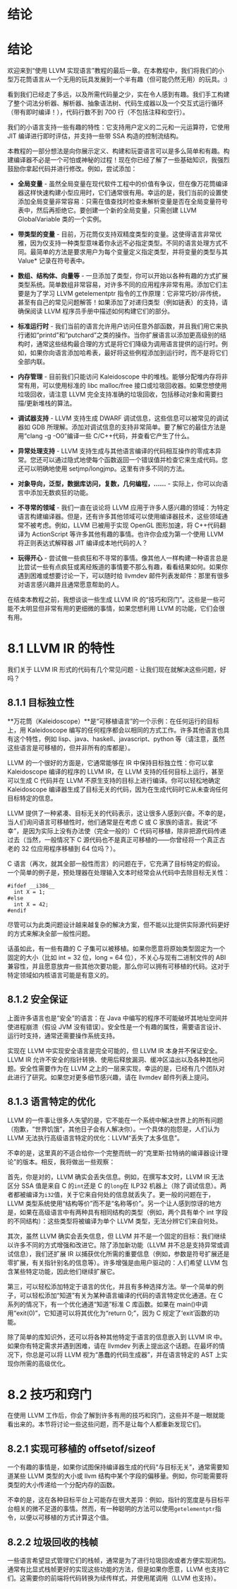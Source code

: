 # 结论

# 结论

欢迎来到“使用 LLVM 实现语言”教程的最后一章。在本教程中，我们将我们的小型万花筒语言从一个无用的玩具发展到一个半有趣（但可能仍然无用）的玩具。:)

看到我们已经走了多远，以及所需代码量之少，实在令人感到有趣。我们手工构建了整个词法分析器、解析器、抽象语法树、代码生成器以及一个交互式运行循环（带有即时编译！），代码行数不到 700 行（不包括注释和空行）。

我们的小语言支持一些有趣的特性：它支持用户定义的二元和一元运算符，它使用 JIT 编译进行即时评估，并支持一些带 SSA 构造的控制流结构。

本教程的一部分想法是向你展示定义、构建和玩耍语言可以是多么简单和有趣。构建编译器不必是一个可怕或神秘的过程！现在你已经了解了一些基础知识，我强烈鼓励你拿起代码并进行修改。例如，尝试添加：

+   **全局变量** - 虽然全局变量在现代软件工程中的价值有争议，但在像万花筒编译器这样快速构建小型应用时，它们通常很有用。幸运的是，我们当前的设置使添加全局变量非常容易：只需在值查找时检查未解析变量是否在全局变量符号表中，然后再拒绝它。要创建一个新的全局变量，只需创建 LLVM GlobalVariable 类的一个实例。

+   **带类型的变量** - 目前，万花筒仅支持双精度类型的变量。这使得语言非常优雅，因为仅支持一种类型意味着你永远不必指定类型。不同的语言处理方式不同。最简单的方法是要求用户为每个变量定义指定类型，并将变量的类型与其 Value* 记录在符号表中。

+   **数组、结构体、向量等** - 一旦添加了类型，你可以开始以各种有趣的方式扩展类型系统。简单数组非常容易，对许多不同的应用程序非常有用。添加它们主要是为了学习 LLVM getelementptr 指令的工作原理：它非常巧妙/非传统，甚至有自己的常见问题解答！如果添加了对递归类型（例如链表）的支持，请确保阅读 LLVM 程序员手册中描述如何构建它们的部分。

+   **标准运行时** - 我们当前的语言允许用户访问任意外部函数，并且我们用它来执行诸如“printd”和“putchard”之类的操作。当你扩展语言以添加更高级别的结构时，通常这些结构最合理的方式是将它们降级为调用语言提供的运行时。例如，如果你向语言添加哈希表，最好将这些例程添加到运行时，而不是将它们全部内联。

+   **内存管理** - 目前我们只能访问 Kaleidoscope 中的堆栈。能够分配堆内存将非常有用，可以使用标准的 libc malloc/free 接口或垃圾回收器。如果您想使用垃圾回收，请注意 LLVM 完全支持准确的垃圾回收，包括移动对象和需要扫描/更新堆栈的算法。

+   **调试器支持** - LLVM 支持生成 DWARF 调试信息，这些信息可以被常见的调试器如 GDB 所理解。添加对调试信息的支持非常简单。要了解它的最佳方法是用“clang -g -O0”编译一些 C/C++代码，并查看它产生了什么。

+   **异常处理支持** - LLVM 支持生成与其他语言编译的代码相互操作的零成本异常。您还可以通过隐式地使每个函数返回一个错误值并检查它来生成代码。您还可以明确地使用 setjmp/longjmp。这里有许多不同的方法。

+   **对象导向，泛型，数据库访问，复数，几何编程，……** - 实际上，你可以向语言中添加无数疯狂的功能。

+   **不寻常的领域** - 我们一直在谈论将 LLVM 应用于许多人感兴趣的领域：为特定语言构建编译器。但是，还有许多其他领域可以使用编译器技术，这些领域通常不被考虑。例如，LLVM 已被用于实现 OpenGL 图形加速，将 C++代码翻译为 ActionScript 等许多其他有趣的事情。也许你会成为第一个使用 LLVM 将正则表达式解释器 JIT 编译成本地代码的人？

+   **玩得开心** - 尝试做一些疯狂和不寻常的事情。像其他人一样构建一种语言总是比尝试一些有点疯狂或离经叛道的事情要不那么有趣，看看结果如何。如果你遇到困难或想要讨论一下，可以随时给 llvmdev 邮件列表发邮件：那里有很多对语言感兴趣并且通常愿意帮助的人。

在结束本教程之前，我想谈谈一些生成 LLVM IR 的“技巧和窍门”。这些是一些可能不太明显但非常有用的更细微的事情，如果您想利用 LLVM 的功能，它们会很有用。

# 8.1 LLVM IR 的特性

我们关于 LLVM IR 形式的代码有几个常见问题 - 让我们现在就解决这些问题，好吗？

## 8.1.1 目标独立性

**万花筒（Kaleidoscope）**是“可移植语言”的一个示例：在任何运行的目标上，用 Kaleidoscope 编写的任何程序都会以相同的方式工作。许多其他语言也具有这个特性，例如 lisp、java、haskell、javascript、python 等（请注意，虽然这些语言是可移植的，但并非所有的库都是）。

LLVM 的一个很好的方面是，它通常能够在 IR 中保持目标独立性：你可以拿 Kaleidoscope 编译的程序的 LLVM IR，在 LLVM 支持的任何目标上运行，甚至可以生成 C 代码并在 LLVM 不原生支持的目标上进行编译。你可以轻松地确定 Kaleidoscope 编译器生成了目标无关的代码，因为在生成代码时它从未查询任何目标特定的信息。

LLVM 提供了一种紧凑、目标无关的代码表示，这让很多人感到兴奋。不幸的是，当人们询问语言可移植性时，他们通常是在考虑 C 或 C 家族的语言。我说“不幸”，是因为实际上没有办法使（完全一般的）C 代码可移植，除非把源代码传递过去（当然，一般情况下 C 源代码也不是真正可移植的——你曾经将一个真正古老的 32 位应用程序移植到 64 位吗？）。

C 语言（再次，就其全部一般性而言）的问题在于，它充满了目标特定的假设。一个简单的例子是，预处理器在处理输入文本时经常会从代码中去除目标无关性：

```
#ifdef __i386__
  int X = 1;
#else
  int X = 42;
#endif 
```

尽管可以为此类问题设计越来越复杂的解决方案，但不能以比提供实际源代码更好的方式来解决全部一般性问题。

话虽如此，有一些有趣的 C 子集可以被移植。如果你愿意将原始类型固定为一个固定的大小（比如 int = 32 位，long = 64 位），不关心与现有二进制文件的 ABI 兼容性，并且愿意放弃一些其他次要功能，那么你可以拥有可移植的代码。这对于特定领域如内核语言可能是有意义的。

## 8.1.2 安全保证

上面许多语言也是“安全”的语言：在 Java 中编写的程序不可能破坏其地址空间并使进程崩溃（假设 JVM 没有错误）。安全性是一个有趣的属性，需要语言设计、运行时支持，通常还需要操作系统支持。

实现在 LLVM 中实现安全语言是完全可能的，但 LLVM IR 本身并不保证安全。LLVM IR 允许不安全的指针转换、使用后释放漏洞、缓冲区溢出以及各种其他问题。安全性需要作为在 LLVM 之上的一层来实现，幸运的是，已经有几个团队对此进行了研究。如果您对更多细节感兴趣，请在 llvmdev 邮件列表上提问。

## 8.1.3 语言特定的优化

LLVM 的一件事让很多人失望的是，它不能在一个系统中解决世界上的所有问题（抱歉，“世界饥饿”，其他日子会有人解决你）。一个具体的抱怨是，人们认为 LLVM 无法执行高级语言特定的优化：LLVM“丢失了太多信息”。

不幸的是，这里真的不适合给你一个完整而统一的“克里斯·拉特纳的编译器设计理论”的版本。相反，我将做出一些观察：

首先，你是对的，LLVM 确实会丢失信息。例如，在撰写本文时，LLVM IR 无法区分 SSA 值是来自 C 的`int`还是 C 的`long`在 ILP32 机器上（除了调试信息）。两者都被编译为`i32`值，关于它来自何处的信息就丢失了。更一般的问题在于，LLVM 类型系统使用“结构等价”而不是“名称等价”。另一个让人感到惊讶的地方是，如果在高级语言中有两种具有相同结构的类型（例如，两个具有单个 int 字段的不同结构）：这些类型将被编译为单个 LLVM 类型，无法分辨它们来自何处。

其次，虽然 LLVM 确实会丢失信息，但 LLVM 并不是一个固定的目标：我们继续以许多不同的方式增强和改进它。除了添加新功能（LLVM 并不总是支持异常或调试信息），我们还扩展 IR 以捕获优化所需的重要信息（例如，参数是符号扩展还是零扩展，有关指针别名的信息等）。许多增强是由用户驱动的：人们希望 LLVM 包含某些特定功能，因此他们继续扩展它。

第三，可以轻松添加特定于语言的优化，并且有多种选择方法。举一个简单的例子，可以轻松添加“知道”有关为某种语言编译的代码的语言特定优化通道。在 C 系列的情况下，有一个优化通道“知道”标准 C 库函数。如果在 main()中调用“exit(0)”，它知道可以将其优化为“return 0;”，因为 C 规定了‘exit’函数的功能。

除了简单的库知识外，还可以将各种其他特定于语言的信息嵌入到 LLVM IR 中。如果你有特定需求并遇到困难，请在 llvmdev 列表上提出这个话题。在最坏的情况下，你总是可以将 LLVM 视为“愚蠢的代码生成器”，并在语言特定的 AST 上实现你所需的高级优化。

# 8.2 技巧和窍门

在使用 LLVM 工作后，你会了解到许多有用的技巧和窍门，这些并不是一眼就能看出来的。本节将讨论一些这些问题，而不是让每个人都重新发现它们。

## 8.2.1 实现可移植的 offsetof/sizeof

一个有趣的事情是，如果你试图保持编译器生成的代码“与目标无关”，通常需要知道某些 LLVM 类型的大小或 llvm 结构中某个字段的偏移量。例如，你可能需要将类型的大小传递给一个分配内存的函数。

不幸的是，这在各种目标平台上可能存在很大差异：例如，指针的宽度是与目标平台相关的微不足道的事情。然而，有一种聪明的方法可以使用`getelementptr`指令，以便以可移植的方式计算这个值。

## 8.2.2 垃圾回收的栈帧

一些语言希望显式管理它们的栈帧，通常是为了进行垃圾回收或者方便实现闭包。通常有比显式栈帧更好的实现这些功能的方法，但是如果你愿意，LLVM 也支持它们。这需要你的前端将代码转换为续传样式，并使用尾调用（LLVM 也支持）。
